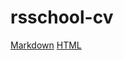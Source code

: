 # rsschool-cv
[Markdown](https://jgs56.github.io/rsschool-cv/cv)
[HTML](https://jgs56.github.io/rsschool-cv/)
